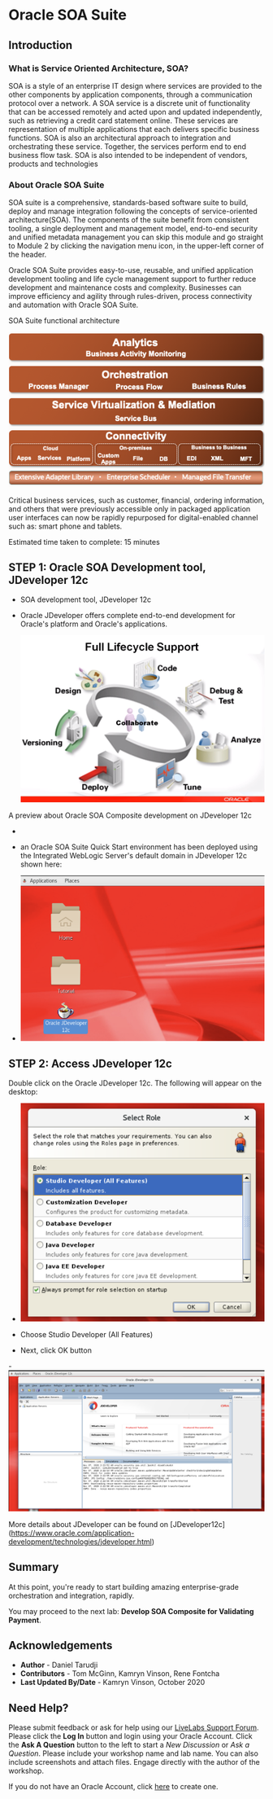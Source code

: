 # Oracle SOA Suite

## Introduction

### What is Service Oriented Architecture, SOA?
SOA is a style of an enterprise IT design where services are provided to the other components by application components, through a communication protocol over a network. A SOA service is a discrete unit of functionality that can be accessed remotely and acted upon and updated independently, such as retrieving a credit card statement online. These services are representation of multiple applications that each delivers specific business functions. SOA is also an architectural approach to integration and orchestrating these service. Together, the services perform end to end business flow task. SOA is also intended to be independent of vendors, products and technologies

### About Oracle SOA Suite
SOA suite is a comprehensive, standards-based software suite to build, deploy and manage integration following the concepts of service-oriented architecture(SOA). The components of the suite benefit from consistent tooling, a single deployment and management model, end-to-end security and unified metadata management you can skip this module and go straight to Module 2 by clicking the navigation menu icon, in the upper-left corner of the header.

Oracle SOA Suite provides easy-to-use, reusable, and unified application development tooling and life cycle management support to further reduce development and maintenance costs and complexity. Businesses can improve efficiency and agility through rules-driven, process connectivity and automation with Oracle SOA Suite.

SOA Suite functional architecture

  ![](./images/soa-architecture.png)

Critical business services, such as customer, financial, ordering information, and others that were previously accessible only in packaged application user interfaces can now be rapidly repurposed for digital-enabled channel such as: smart phone and tablets.

Estimated time taken to complete: 15 minutes

## STEP 1: Oracle SOA Development tool, JDeveloper 12c

- SOA development tool, JDeveloper 12c

- Oracle JDeveloper offers complete end-to-end development for Oracle's platform and Oracle's applications. 

  ![](./images/jdev-lifecycle.png)

A preview about Oracle SOA Composite development on JDeveloper 12c

- [](youtube:cCWpGUL7jYA)

-  an Oracle SOA Suite Quick Start environment has been deployed using the Integrated WebLogic Server's default domain in JDeveloper 12c shown here:
-  ![](./images/jdev-on-desktop.png)


## STEP 2: Access JDeveloper 12c

Double click on the Oracle JDeveloper 12c. The following will appear on the desktop:

- ![](./images/jdev-role-selection.png)

- Choose Studio Developer (All Features)
- Next, click OK button

-![](./images/jdev-ide-open.png)


More details about JDeveloper can be found on [JDeveloper12c] (https://www.oracle.com/application-development/technologies/jdeveloper.html)



<!--
### Prerequisites

* An Oracle Free Tier, Always Free, Paid or LiveLabs Cloud Account


 **STEP**: SOA Deployment on Oracle Cloud

1. From within your Oracle Cloud environment, you can create an instance of Oracle SOA suite.

    From the Cloud Dashboard, select the navigation menu icon in the upper left-hand corner and then select **Marketplace -> Applications**.

    ![](./images/click-marketplace.png)

2. Click **Search for SOA**.

    ![](./images/choose-soa-cloud-options.png)

3. Select the **appropriate** option, enter **based on license type or subscription** that you may already have
    * SOA suite BYOL
    * SOA suite with B2B EDI platform
    * SOA suite with OCI as consumption

4. After clicking **SOA suite BYOL**, you will be redirected to the SOA Details page for provisioning new instance. 

    Continue when the status changes from:

    ![](./images/click-soa-byol-compartment.png)

-->

## **Summary**

At this point, you're ready to start building amazing enterprise-grade orchestration and integration, rapidly. 

You may proceed to the next lab: **Develop SOA Composite for Validating Payment**.

## Acknowledgements
* **Author** - Daniel Tarudji
* **Contributors** - Tom McGinn, Kamryn Vinson, Rene Fontcha
* **Last Updated By/Date** - Kamryn Vinson, October 2020

## Need Help?
Please submit feedback or ask for help using our [LiveLabs Support Forum](https://community.oracle.com/tech/developers/categories/livelabsdiscussions). Please click the **Log In** button and login using your Oracle Account. Click the **Ask A Question** button to the left to start a *New Discussion* or *Ask a Question*.  Please include your workshop name and lab name.  You can also include screenshots and attach files.  Engage directly with the author of the workshop.

If you do not have an Oracle Account, click [here](https://profile.oracle.com/myprofile/account/create-account.jspx) to create one.